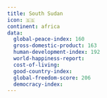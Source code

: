 ```yaml
---
title: South Sudan
icon: 🇸🇸
continent: africa
data:
  global-peace-index: 160
  gross-domestic-product: 163
  human-development-index: 192
  world-happiness-report:
  cost-of-living:
  good-country-index:
  global-freedom-score: 206
  democracy-index:
---
```

